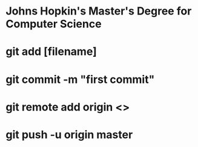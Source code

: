 # Johns Hopkin's Master's Degree for Computer Science
# git add [filename]
# git commit -m "first commit"
# git remote add origin <<HTTPS URL>>
# git push -u origin master
